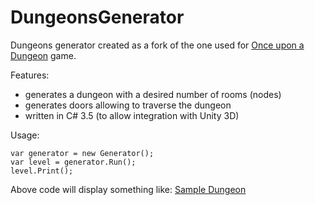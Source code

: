 # DungeonsGenerator
Dungeons generator created as a fork of the one used for [Once upon a Dungeon](https://store.steampowered.com/app/772090/Once_upon_a_Dungeon/) game.

Features:
- generates a dungeon with a desired number of rooms (nodes)
- generates doors allowing to traverse the dungeon 
- written in C# 3.5 (to allow integration with Unity 3D)

Usage:
```
var generator = new Generator();
var level = generator.Run();
level.Print();
```
Above code will display something like:
[Sample Dungeon](DungeonsConsoleRunner/samples/SampleDungeon.png)
